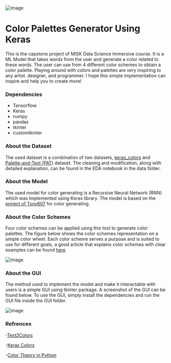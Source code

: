 ![image](https://user-images.githubusercontent.com/96572809/157335078-6156e25b-e014-4220-95c0-777c6261b108.png)
# Color Palettes Generator Using Keras
This is the capstone project of MISK Data Science Immersive course. It is a ML Model that takes words from the user and generate a color related to these words. The user can use from 4 different color schemes to obtain a color palette. Playing around with colors and palettes are very inspiring to any artist. designer, and programmer. I hope this simple implementation can inspire and help you to create more!

### Dependencies
- Tensorflow
-  Keras
- numpy
- pandas
- tkinter
- customtkinter


### About the Dataset
The used dataset is a combination of two datasets, [keras_colors](https://github.com/Tony607/Keras-Colors) and [Palette-and-Text (PAT)](https://github.com/awesome-davian/Text2Colors) dataset. The cleaning and modification, along with detailed explanation, can be found in the EDA notebook in the data folder.

### About the Model
The used model for color generating is a Recursive Neural Network (RNN) which was Implemented using Keras library. The model is based on the [project of Tony607](https://github.com/Tony607/Keras-Colors) for color generating.

### About the Color Schemes
Four color schemes can be applied using this tool to generate color palettes. The figure below shows the color schemes representation on a simple color wheel. Each color scheme serves a purpose and is suited to use for different goals, a good article that explains color schemes with clear examples can be found [here](https://drawpaintacademy.com/color-schemes/)

![image](https://user-images.githubusercontent.com/96572809/157335180-b52a85a2-698f-4ed8-9be4-c5ce7f864a2a.png)

### About the GUI
The method used to implement the model and make it interactable with users is a simple GUI using tkinter package. A screenshot of the GUI can be found below. To use the GUI, simply install the  dependencies  and run the GUI file inside the GUI folder.

![image](https://user-images.githubusercontent.com/96572809/157335276-4b5980ae-a5d8-4d64-98d6-6ba4fc0032d8.png)


### Refrences

-[Text2Colors](https://github.com/awesome-davian/Text2Colors)

-[Keras Colors](https://www.dlology.com/blog/how-to-train-a-keras-model-to-generate-colors/)

-[Color Theory in Python](https://thingsgrow.me/2020/01/02/navigating-through-000000-and-ffffff-color-theory-in-python/)


